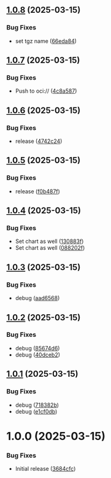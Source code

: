 ## [1.0.8](https://github.com/webgrip/common-charts/compare/1.0.7...1.0.8) (2025-03-15)


### Bug Fixes

* set tgz name ([66eda84](https://github.com/webgrip/common-charts/commit/66eda844e99b0dfa594bcbec9e7a4e0ab61ff9d3))

## [1.0.7](https://github.com/webgrip/common-charts/compare/1.0.6...1.0.7) (2025-03-15)


### Bug Fixes

* Push to oci:// ([4c8a587](https://github.com/webgrip/common-charts/commit/4c8a5874195c65194935f041f2a3c6af51991feb))

## [1.0.6](https://github.com/webgrip/common-charts/compare/1.0.5...1.0.6) (2025-03-15)


### Bug Fixes

* release ([4742c24](https://github.com/webgrip/common-charts/commit/4742c240bac06ec8f4996af2ed585bc8816d9be7))

## [1.0.5](https://github.com/webgrip/common-charts/compare/1.0.4...1.0.5) (2025-03-15)


### Bug Fixes

* release ([f0b487f](https://github.com/webgrip/common-charts/commit/f0b487f7f41d1c5df083fc8cc631494b83ce71d8))

## [1.0.4](https://github.com/webgrip/common-charts/compare/1.0.3...1.0.4) (2025-03-15)


### Bug Fixes

* Set chart as well ([130883f](https://github.com/webgrip/common-charts/commit/130883f047335d938e28c7d0033a2134b80ee972))
* Set chart as well ([088202f](https://github.com/webgrip/common-charts/commit/088202f5ba5ba563a5df347aeecdb3ef7401cd2f))

## [1.0.3](https://github.com/webgrip/common-charts/compare/1.0.2...1.0.3) (2025-03-15)


### Bug Fixes

* debug ([aad6568](https://github.com/webgrip/common-charts/commit/aad656824aada3c4590f9a069f3869cb56a6d166))

## [1.0.2](https://github.com/webgrip/common-charts/compare/1.0.1...1.0.2) (2025-03-15)


### Bug Fixes

* debug ([85674d6](https://github.com/webgrip/common-charts/commit/85674d66db9f775618fa204cee993406883fd310))
* debug ([40dceb2](https://github.com/webgrip/common-charts/commit/40dceb2262e0733f41ff1642e90d426062e644e7))

## [1.0.1](https://github.com/webgrip/common-charts/compare/1.0.0...1.0.1) (2025-03-15)


### Bug Fixes

* debug ([718382b](https://github.com/webgrip/common-charts/commit/718382b732bbd544efa9148c8095f256f6a06879))
* debug ([e1cf0db](https://github.com/webgrip/common-charts/commit/e1cf0dbf50aeb5eaa6384c0e4400ca93670fe59a))

# 1.0.0 (2025-03-15)


### Bug Fixes

* Initial release ([3684cfc](https://github.com/webgrip/common-charts/commit/3684cfca5711ab740be9c8213df48e49367c0352))
